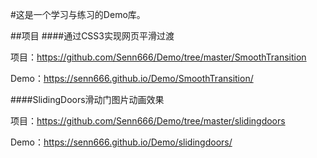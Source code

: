 #这是一个学习与练习的Demo库。

##项目
####通过CSS3实现网页平滑过渡

项目：https://github.com/Senn666/Demo/tree/master/SmoothTransition

Demo：https://senn666.github.io/Demo/SmoothTransition/

####SlidingDoors滑动门图片动画效果

项目：https://github.com/Senn666/Demo/tree/master/slidingdoors

Demo：https://senn666.github.io/Demo/slidingdoors/

